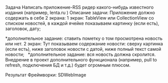 Задача
Написать приложение-RSS ридер какого-нибудь известного издания (например, lenta.ru )
Описание задачи:
Приложение должно содержать в себе 2 экрана:
1 экран: TableView или CollectionView со списком новостей, в каждой ячейке показываем картинку (если есть), заголовок, дату;

*дополнительное задание: ставить пометку о том просмотрена новость или нет.
2 экран: Тут показываем содержание новости: сверху картинка (если есть), ниже заголовок новости с датой, ниже полный текст самой новости;   *дополнительное задание: вся новость должна скролится.
Внедрение в проект дополнительного функционала (например, pull to refresh, подключения БД и т.д.) будет огромным плюсом.


Результат 
 Фреймворки: SDWebImage
